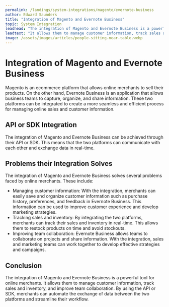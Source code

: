 ```yaml
---
permalink: /landings/system-integrations/magento/evernote-business
author: Edward Saunders
title: "Integration of Magento and Evernote Business"
topic: System Integration
leadhead: "The integration of Magento and Evernote Business is a powerful tool for online merchants"
leadtext: "It allows them to manage customer information, track sales and inventory, and improve team collaboration. By using the API or SDK, merchants can automate the exchange of data between the two platforms and streamline their workflow."
image: /assets/images/articles/people-sitting-near-table.webp
---
```

<div class="arttext"><h1>Integration of Magento and Evernote Business</h1>
<p>Magento is an ecommerce platform that allows online merchants to sell their products. On the other hand, Evernote Business is an application that allows business teams to capture, organize, and share information. These two platforms can be integrated to create a more seamless and efficient process for managing online sales and customer information.</p>

<h2>API or SDK Integration</h2>
<p>The integration of Magento and Evernote Business can be achieved through their API or SDK. This means that the two platforms can communicate with each other and exchange data in real-time.</p>

<h2>Problems their Integration Solves</h2>
<p>The integration of Magento and Evernote Business solves several problems faced by online merchants. These include:</p>
<ul>
<li>Managing customer information: With the integration, merchants can easily save and organize customer information such as purchase history, preferences, and feedback in Evernote Business. This information can be used to improve customer experience and develop marketing strategies.</li>
<li>Tracking sales and inventory: By integrating the two platforms, merchants can track their sales and inventory in real-time. This allows them to restock products on time and avoid stockouts. </li>
<li>Improving team collaboration: Evernote Business allows teams to collaborate on projects and share information. With the integration, sales and marketing teams can work together to develop effective strategies and campaigns.</li>
</ul>

<h2>Conclusion</h2>
<p>The integration of Magento and Evernote Business is a powerful tool for online merchants. It allows them to manage customer information, track sales and inventory, and improve team collaboration. By using the API or SDK, merchants can automate the exchange of data between the two platforms and streamline their workflow. </p>
</div>